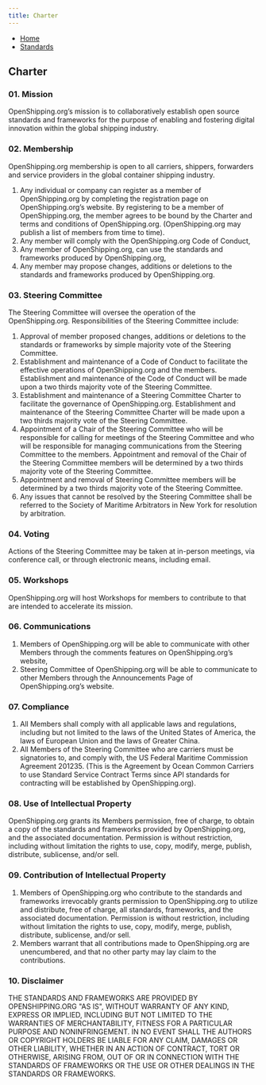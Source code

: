 ```yaml
---
title: Charter
---
```


- [Home](index.md)
- [Standards](standards.md)

## Charter

### 01. Mission
OpenShipping.org’s mission is to collaboratively establish open source standards and frameworks for the purpose of enabling and fostering digital innovation within the global shipping industry.

### 02. Membership
OpenShipping.org membership is open to all carriers, shippers, forwarders and service providers in the global container shipping industry.
1. Any individual or company can register as a member of OpenShipping.org by completing the registration page on OpenShipping.org’s website. By registering to be a member of OpenShipping.org, the member agrees to be bound by the Charter and terms and conditions of OpenShipping.org. (OpenShipping.org may publish a list of members from time to time).
2. Any member will comply with the OpenShipping.org Code of Conduct,
3. Any member of OpenShipping.org, can use the standards and frameworks produced by OpenShipping.org,
4. Any member may propose changes, additions or deletions to the standards and frameworks produced by OpenShipping.org.

### 03. Steering Committee
The Steering Committee will oversee the operation of the OpenShipping.org. Responsibilities of the Steering Committee include:
1. Approval of member proposed changes, additions or deletions to the standards or frameworks by simple majority vote of the Steering Committee.
2. Establishment and maintenance of a Code of Conduct to facilitate the effective operations of OpenShipping.org and the members. Establishment and maintenance of the Code of Conduct will be made upon a two thirds majority vote of the Steering Committee.
3. Establishment and maintenance of a Steering Committee Charter to facilitate the governance of OpenShipping.org. Establishment and maintenance of the Steering Committee Charter will be made upon a two thirds majority vote of the Steering Committee.
4. Appointment of a Chair of the Steering Committee who will be responsible for calling for meetings of the Steering Committee and who will be responsible for managing communications from the Steering Committee to the members. Appointment and removal of the Chair of the Steering Committee members will be determined by a two thirds majority vote of the Steering Committee.
5. Appointment and removal of Steering Committee members will be determined by a two thirds majority vote of the Steering Committee.
6. Any issues that cannot be resolved by the Steering Committee shall be referred to the Society of Maritime Arbitrators in New York for resolution by arbitration.

### 04. Voting
Actions of the Steering Committee may be taken at in-person meetings, via conference call, or through electronic means, including email.

### 05. Workshops
OpenShipping.org will host Workshops for members to contribute to that are intended to accelerate its mission.

### 06. Communications
1. Members of OpenShipping.org will be able to communicate with other Members through the comments features on OpenShipping.org’s website,
2. Steering Committee of OpenShipping.org will be able to communicate to other Members through the Announcements Page of OpenShipping.org’s website.

### 07. Compliance
1. All Members shall comply with all applicable laws and regulations, including but not limited to the laws of the United States of America, the laws of European Union and the laws of Greater China.
2. All Members of the Steering Committee who are carriers must be signatories to, and comply with, the US Federal Maritime Commission Agreement 201235. (This is the Agreement by Ocean Common Carriers to use Standard Service Contract Terms since API standards for contracting will be established by OpenShipping.org).

### 08. Use of Intellectual Property
OpenShipping.org grants its Members permission, free of charge, to obtain a copy of the standards and frameworks provided by OpenShipping.org, and the associated documentation.  Permission is without restriction, including without limitation the rights to use, copy, modify, merge, publish, distribute, sublicense, and/or sell.

### 09. Contribution of Intellectual Property
1. Members of OpenShipping.org who contribute to the standards and frameworks irrevocably grants permission to OpenShipping.org to utilize and distribute, free of charge, all standards, frameworks, and the associated documentation.  Permission is without restriction, including without limitation the rights to use, copy, modify, merge, publish, distribute, sublicense, and/or sell.
2. Members warrant that all contributions made to OpenShipping.org are unencumbered, and that no other party may lay claim to the contributions.

### 10. Disclaimer
THE STANDARDS AND FRAMEWORKS ARE PROVIDED BY OPENSHIPPING.ORG "AS IS", WITHOUT WARRANTY OF ANY KIND, EXPRESS OR IMPLIED, INCLUDING BUT NOT LIMITED TO THE WARRANTIES OF MERCHANTABILITY, FITNESS FOR A PARTICULAR PURPOSE AND NONINFRINGEMENT. IN NO EVENT SHALL THE AUTHORS OR COPYRIGHT HOLDERS BE LIABLE FOR ANY CLAIM, DAMAGES OR OTHER LIABILITY, WHETHER IN AN ACTION OF CONTRACT, TORT OR OTHERWISE, ARISING FROM, OUT OF OR IN CONNECTION WITH THE STANDARDS OF FRAMEWORKS OR THE USE OR OTHER DEALINGS IN THE STANDARDS OR FRAMEWORKS.
​
